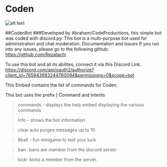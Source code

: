# Coden
![alt text](https://cdn.discordapp.com/attachments/761256129191477261/796081640773648384/Ten_4.jpg)


##CodenBot
###Developed by Abraham/CodeProductions, this simple bot was coded with discord.py. This bot is a multi-purpose bot used for administration and chat moderation.
Documentation and Issues
If you run into any issues, please go to the following github:
https://github.com/Rezatachi

To use this bot and all its abilites, connect it via this Discord Link.
https://discord.com/api/oauth2/authorize?client_id=785943693244760094&permissions=0&scope=bot

This Embed contains the list of commands for Coden.

This bot uses the prefix ]
Command and Intents

> commands - displays the help embed displaying the various commands

> info - shows the bot information

> clear auto purges messages up to 10

> 8ball - fun minigame to test your luck

> ban- bans are member from the discord server

> kick- kicks a member from the server.



